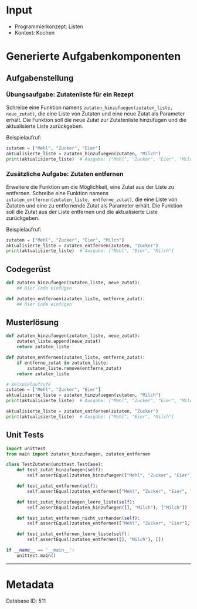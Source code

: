 # Input
- Programmierkonzept: Listen
- Kontext: Kochen

# Generierte Aufgabenkomponenten
## Aufgabenstellung
### Übungsaufgabe: Zutatenliste für ein Rezept

Schreibe eine Funktion namens `zutaten_hinzufuegen(zutaten_liste, neue_zutat)`, die eine Liste von Zutaten und eine neue Zutat als Parameter erhält. Die Funktion soll die neue Zutat zur Zutatenliste hinzufügen und die aktualisierte Liste zurückgeben.

Beispielaufruf:
```python
zutaten = ["Mehl", "Zucker", "Eier"]
aktualisierte_liste = zutaten_hinzufuegen(zutaten, "Milch")
print(aktualisierte_liste)  # Ausgabe: ["Mehl", "Zucker", "Eier", "Milch"]
```

### Zusätzliche Aufgabe: Zutaten entfernen

Erweitere die Funktion um die Möglichkeit, eine Zutat aus der Liste zu entfernen. Schreibe eine Funktion namens `zutaten_entfernen(zutaten_liste, entferne_zutat)`, die eine Liste von Zutaten und eine zu entfernende Zutat als Parameter erhält. Die Funktion soll die Zutat aus der Liste entfernen und die aktualisierte Liste zurückgeben.

Beispielaufruf:
```python
zutaten = ["Mehl", "Zucker", "Eier", "Milch"]
aktualisierte_liste = zutaten_entfernen(zutaten, "Zucker")
print(aktualisierte_liste)  # Ausgabe: ["Mehl", "Eier", "Milch"]
```

## Codegerüst
```python
def zutaten_hinzufuegen(zutaten_liste, neue_zutat):
    ## Hier Code einfügen

def zutaten_entfernen(zutaten_liste, entferne_zutat):
    ## Hier Code einfügen
```

## Musterlösung
```python
def zutaten_hinzufuegen(zutaten_liste, neue_zutat):
    zutaten_liste.append(neue_zutat)
    return zutaten_liste

def zutaten_entfernen(zutaten_liste, entferne_zutat):
    if entferne_zutat in zutaten_liste:
        zutaten_liste.remove(entferne_zutat)
    return zutaten_liste

# Beispielaufrufe
zutaten = ["Mehl", "Zucker", "Eier"]
aktualisierte_liste = zutaten_hinzufuegen(zutaten, "Milch")
print(aktualisierte_liste)  # Ausgabe: ["Mehl", "Zucker", "Eier", "Milch"]

aktualisierte_liste = zutaten_entfernen(zutaten, "Zucker")
print(aktualisierte_liste)  # Ausgabe: ["Mehl", "Eier", "Milch"]
```

## Unit Tests
```python
import unittest
from main import zutaten_hinzufuegen, zutaten_entfernen

class TestZutaten(unittest.TestCase):
    def test_zutat_hinzufuegen(self):
        self.assertEqual(zutaten_hinzufuegen(["Mehl", "Zucker", "Eier"], "Milch"), ["Mehl", "Zucker", "Eier", "Milch"])

    def test_zutat_entfernen(self):
        self.assertEqual(zutaten_entfernen(["Mehl", "Zucker", "Eier", "Milch"], "Zucker"), ["Mehl", "Eier", "Milch"])

    def test_zutat_hinzufuegen_leere_liste(self):
        self.assertEqual(zutaten_hinzufuegen([], "Milch"), ["Milch"])

    def test_zutat_entfernen_nicht_vorhanden(self):
        self.assertEqual(zutaten_entfernen(["Mehl", "Zucker", "Eier"], "Milch"), ["Mehl", "Zucker", "Eier"])

    def test_zutat_entfernen_leere_liste(self):
        self.assertEqual(zutaten_entfernen([], "Milch"), [])

if __name__ == '__main__':
    unittest.main()
```
___
# Metadata
Database ID: 511
